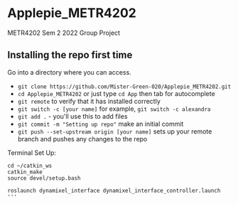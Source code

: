 # Applepie_METR4202
METR4202 Sem 2 2022 Group Project

## Installing the repo first time

Go into a directory where you can access.

- `git clone https://github.com/Mister-Green-020/Applepie_METR4202.git`
- `cd Applepie_METR4202` or just type `cd App` then tab for autocomplete
- `git remote` to verify that it has installed correctly
- `git switch -c [your name]` for example, `git switch -c alexandra`
- `git add .` - you'll use this to add files
- `git commit -m "Setting up repo"` make an initial commit
- `git push --set-upstream origin [your name]` sets up your remote branch and pushes any changes to the repo



Terminal Set Up:

```console
cd ~/catkin_ws
catkin_make
source devel/setup.bash

roslaunch dynamixel_interface dynamixel_interface_controller.launch
'''
